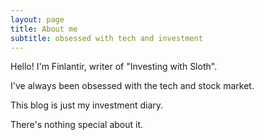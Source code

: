 ```yaml
---
layout: page
title: About me
subtitle: obsessed with tech and investment
---
```


Hello! 
I'm Finlantir, writer of "Investing with Sloth".

I've always been obsessed with the tech and stock market.

This blog is just my investment diary.

There's nothing special about it.